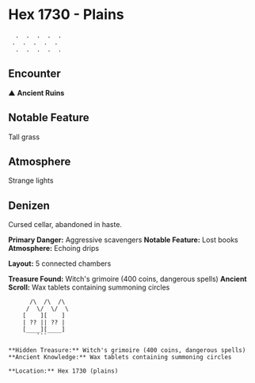 # Hex 1730 - Plains
```
  .  .  .  .  .
 .  .  .  .  .
  .  .  .  .  .
```

## Encounter

▲ **Ancient Ruins**

## Notable Feature

Tall grass

## Atmosphere

Strange lights

## Denizen

Cursed cellar, abandoned in haste.

**Primary Danger:** Aggressive scavengers
**Notable Feature:** Lost books
**Atmosphere:** Echoing drips

**Layout:** 5 connected chambers

**Treasure Found:** Witch's grimoire (400 coins, dangerous spells)
**Ancient Scroll:** Wax tablets containing summoning circles


```
      /\  /\  /\
     /  \/  \/  \
    [    ][    ]
    | ?? || ?? |
    [____][____]
        ```

**Hidden Treasure:** Witch's grimoire (400 coins, dangerous spells)
**Ancient Knowledge:** Wax tablets containing summoning circles

**Location:** Hex 1730 (plains)
